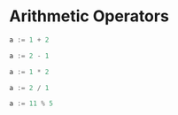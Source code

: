 # Arithmetic Operators

``` Go
a := 1 + 2
```

``` Go
a := 2 - 1
```

``` Go
a := 1 * 2
```

``` Go
a := 2 / 1
```

``` Go
a := 11 % 5
```